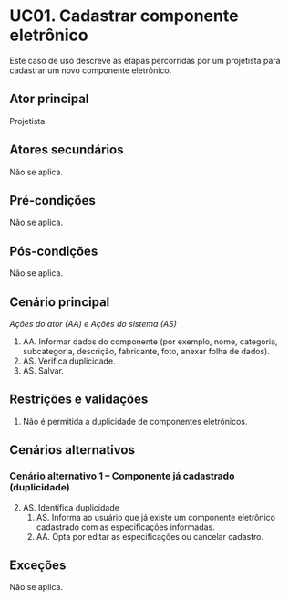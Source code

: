 # UC01. Cadastrar componente eletrônico

Este caso de uso descreve as etapas percorridas por um projetista para cadastrar um novo componente eletrônico.

## Ator principal
Projetista

## Atores secundários
Não se aplica.

## Pré-condições
Não se aplica.

## Pós-condições
Não se aplica.

## Cenário principal
_Ações do ator (AA) e Ações do sistema (AS)_

1. AA. Informar dados do componente (por exemplo, nome, categoria, subcategoria, descrição, fabricante, foto, anexar folha de dados).
2. AS. Verifica duplicidade.
3. AS. Salvar.

## Restrições e validações
1. Não é permitida a duplicidade de componentes eletrônicos.

## Cenários alternativos
### Cenário alternativo 1 – Componente já cadastrado (duplicidade)
2. AS. Identifica duplicidade
   1. AS. Informa ao usuário que já existe um componente eletrônico cadastrado com as especificações informadas.
   2. AA. Opta por editar as especificações ou cancelar cadastro.


## Exceções
Não se aplica.

